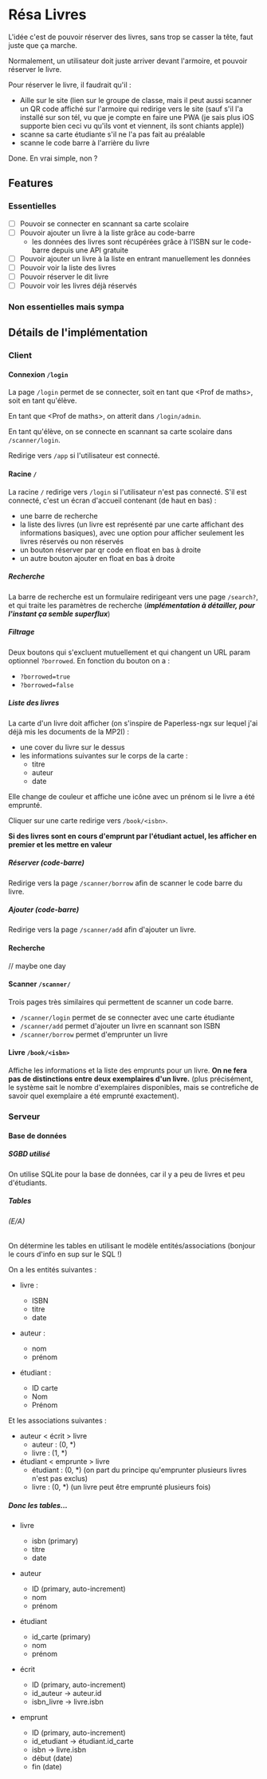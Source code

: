 # Résa Livres
L'idée c'est de pouvoir réserver des livres, sans trop se casser la tête, faut juste que ça marche.

Normalement, un utilisateur doit juste arriver devant l'armoire, et pouvoir réserver le livre.

Pour réserver le livre, il faudrait qu'il :
- Aille sur le site (lien sur le groupe de classe, mais il peut aussi scanner un QR code affiché sur l'armoire qui redirige vers le site (sauf s'il l'a installé sur son tél, vu que je compte en faire une PWA (je sais plus iOS supporte bien ceci vu qu'ils vont et viennent, ils sont chiants apple))
- scanne sa carte étudiante s'il ne l'a pas fait au préalable
- scanne le code barre à l'arrière du livre

Done. En vrai simple, non ?

## Features
### Essentielles
- [ ] Pouvoir se connecter en scannant sa carte scolaire
- [ ] Pouvoir ajouter un livre à la liste grâce au code-barre
    - les données des livres sont récupérées grâce à l'ISBN sur le code-barre depuis une API gratuite
- [ ] Pouvoir ajouter un livre à la liste en entrant manuellement les données
- [ ] Pouvoir voir la liste des livres
- [ ] Pouvoir réserver le dit livre
- [ ] Pouvoir voir les livres déjà réservés

### Non essentielles mais sympa

## Détails de l'implémentation
### Client
#### Connexion `/login`
La page `/login` permet de se connecter, soit en tant que \<Prof de maths>, soit en tant qu'élève.

En tant que \<Prof de maths>, on atterit dans `/login/admin`.

En tant qu'élève, on se connecte en scannant sa carte scolaire dans `/scanner/login`.

Redirige vers `/app` si l'utilisateur est connecté.

#### Racine `/`
La racine `/` redirige vers `/login` si l'utilisateur n'est pas connecté. S'il est connecté, c'est un écran d'accueil contenant (de haut en bas) :
- une barre de recherche
- la liste des livres (un livre est représenté par une carte affichant des informations basiques), avec une option pour afficher seulement les livres réservés ou non réservés
- un bouton réserver par qr code en float en bas à droite
- un autre bouton ajouter en float en bas à droite

##### Recherche
La barre de recherche est un formulaire redirigeant vers une page `/search?`, et qui traite les paramètres de recherche (***implémentation à détailler, pour l'instant ça semble superflux***)

##### Filtrage
Deux boutons qui s'excluent mutuellement et qui changent un URL param optionnel `?borrowed`. En fonction du bouton on a :
- `?borrowed=true`
- `?borrowed=false`

##### Liste des livres
La carte d'un livre doit afficher (on s'inspire de Paperless-ngx sur lequel j'ai déjà mis les documents de la MP2I) :

- une cover du livre sur le dessus
- les informations suivantes sur le corps de la carte :
  - titre
  - auteur
  - date

Elle change de couleur et affiche une icône avec un prénom si le livre a été emprunté.

Cliquer sur une carte redirige vers `/book/<isbn>`.

**Si des livres sont en cours d'emprunt par l'étudiant actuel, les afficher en premier et les mettre en valeur**

##### Réserver (code-barre)
Redirige vers la page `/scanner/borrow` afin de scanner le code barre du livre.

##### Ajouter (code-barre)
Redirige vers la page `/scanner/add` afin d'ajouter un livre.

#### Recherche
// maybe one day

#### Scanner `/scanner/`
Trois pages très similaires qui permettent de scanner un code barre.
- `/scanner/login` permet de se connecter avec une carte étudiante
- `/scanner/add` permet d'ajouter un livre en scannant son ISBN
- `/scanner/borrow` permet d'emprunter un livre

#### Livre `/book/<isbn>`
Affiche les informations et la liste des emprunts pour un livre.
**On ne fera pas de distinctions entre deux exemplaires d'un livre.**
(plus précisément, le système sait le nombre d'exemplaires disponibles, mais se contrefiche de savoir quel exemplaire a été emprunté exactement).

### Serveur
#### Base de données
##### SGBD utilisé
On utilise SQLite pour la base de données, car il y a peu de livres et peu d'étudiants.

##### Tables
###### (E/A)
On détermine les tables en utilisant le modèle entités/associations (bonjour le cours d'info en sup sur le SQL !)

On a les entités suivantes :
- livre :
  - ISBN
  - titre
  - date

- auteur :
  - nom
  - prénom

- étudiant :
  - ID carte
  - Nom
  - Prénom

Et les associations suivantes :
- auteur < écrit > livre
  - auteur : (0, *)
  - livre : (1, *)
- étudiant < emprunte > livre
  - étudiant : (0, *) (on part du principe qu'emprunter plusieurs livres n'est pas exclus)
  - livre : (0, *) (un livre peut être emprunté plusieurs fois)

##### Donc les tables...
- livre
  - isbn (primary)
  - titre
  - date

- auteur
  - ID (primary, auto-increment)
  - nom
  - prénom

- étudiant
  - id_carte (primary)
  - nom
  - prénom

- écrit
  - ID (primary, auto-increment)
  - id_auteur -> auteur.id
  - isbn_livre -> livre.isbn

- emprunt
  - ID (primary, auto-increment)
  - id_etudiant -> étudiant.id_carte
  - isbn -> livre.isbn
  - début (date)
  - fin (date)
